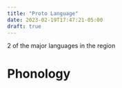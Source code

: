 ```yaml
---
title: "Proto Language"
date: 2023-02-19T17:47:21-05:00
draft: true
---
```


2 of the major languages in the region 

# Phonology


